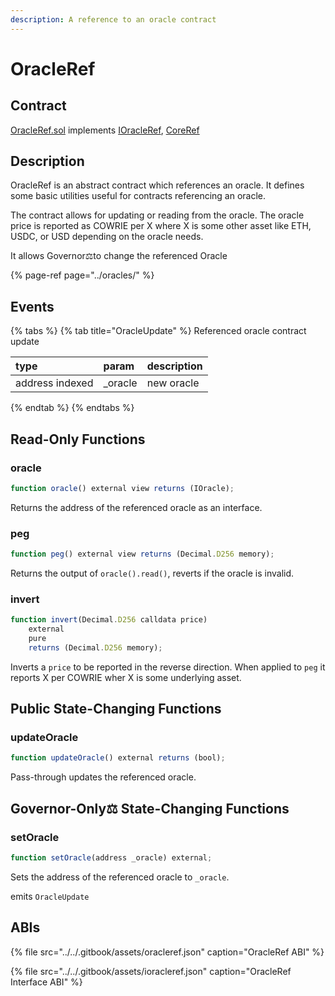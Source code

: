 ```yaml
---
description: A reference to an oracle contract
---
```


# OracleRef

## Contract

[OracleRef.sol](https://github.com/cowrie-protocol/cowrie-protocol-core/blob/master/contracts/refs/OracleRef.sol) implements [IOracleRef](https://github.com/cowrie-protocol/cowrie-protocol-core/blob/master/contracts/refs/IOracleRef.sol), [CoreRef](https://github.com/cowrie-protocol/cowrie-protocol-core/blob/master/contracts/refs/CoreRef.sol)

## Description

OracleRef is an abstract contract which references an oracle. It defines some basic utilities useful for contracts referencing an oracle.

The contract allows for updating or reading from the oracle. The oracle price is reported as COWRIE per X where X is some other asset like ETH, USDC, or USD depending on the oracle needs.

It allows Governor⚖️to change the referenced Oracle

{% page-ref page="../oracles/" %}

## Events

{% tabs %}
{% tab title="OracleUpdate" %}
Referenced oracle contract update

| type | param | description |
| :--- | :--- | :--- |
| address indexed | \_oracle | new oracle |
{% endtab %}
{% endtabs %}

## Read-Only Functions

### oracle

```javascript
function oracle() external view returns (IOracle);
```

Returns the address of the referenced oracle as an interface.

### peg

```javascript
function peg() external view returns (Decimal.D256 memory);
```

Returns the output of `oracle().read()`, reverts if the oracle is invalid.

### invert

```javascript
function invert(Decimal.D256 calldata price)
    external
    pure
    returns (Decimal.D256 memory);
```

Inverts a `price` to be reported in the reverse direction. When applied to `peg` it reports X per COWRIE wher X is some underlying asset.

## Public State-Changing Functions

### updateOracle

```javascript
function updateOracle() external returns (bool);
```

Pass-through updates the referenced oracle.

## Governor-Only⚖️ State-Changing Functions

### setOracle

```javascript
function setOracle(address _oracle) external;
```

Sets the address of the referenced oracle to `_oracle`.

emits `OracleUpdate`

## ABIs

{% file src="../../.gitbook/assets/oracleref.json" caption="OracleRef ABI" %}

{% file src="../../.gitbook/assets/ioracleref.json" caption="OracleRef Interface ABI" %}

